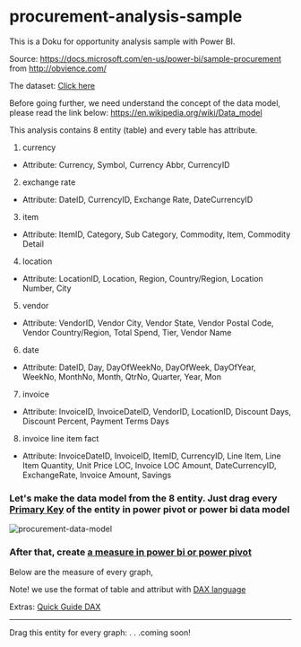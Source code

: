 # procurement-analysis-sample

This is a Doku for opportunity analysis sample with Power BI.

Source: 
https://docs.microsoft.com/en-us/power-bi/sample-procurement from http://obvience.com/

The dataset: [Click here](https://drive.google.com/file/d/1s15qKFObhzhwWJ6yW6hLmwCbiEUjdEfF/view?usp=sharing)

Before going further, we need understand the concept of the data model, please read the link below:
https://en.wikipedia.org/wiki/Data_model

This analysis contains 8 entity (table) and every table has attribute.

1. currency
* Attribute: Currency,	Symbol,	Currency Abbr,	CurrencyID

2. exchange rate
* Attribute: DateID, CurrencyID,	Exchange Rate,	DateCurrencyID

3. item 
* Attribute: ItemID,	Category,	Sub Category,	Commodity,	Item,	Commodity Detail

4. location
* Attribute: LocationID,	Location, Region,	Country/Region,	Location Number,	City

5. vendor
* Attribute: VendorID,	Vendor City,	Vendor State,	Vendor Postal Code,	Vendor Country/Region,	Total Spend,	Tier,	Vendor Name

6. date
* Attribute: DateID,	Day,	DayOfWeekNo,	DayOfWeek,	DayOfYear,	WeekNo,	MonthNo,	Month,	QtrNo,	Quarter,	Year,	Mon

7. invoice
* Attribute: InvoiceID,	InvoiceDateID,	VendorID,	LocationID,	Discount Days,	Discount Percent,	Payment Terms Days

8. invoice line item fact
* Attribute: InvoiceDateID,	InvoiceID,	ItemID,	CurrencyID,	Line Item,	Line Item Quantity,	Unit Price LOC,	Invoice LOC Amount,	DateCurrencyID,	ExchangeRate,	Invoice Amount,	Savings


### Let's make the data model from the 8 entity. Just drag every [Primary Key](https://en.wikipedia.org/wiki/Primary_key) of the entity in power pivot or power bi data model

![procurement-data-model](https://user-images.githubusercontent.com/27078712/40888335-1165af78-6756-11e8-878e-11a9ad2e0e31.PNG)



### After that, create [a measure in power bi or power pivot](https://docs.microsoft.com/en-us/power-bi/desktop-tutorial-create-measures)

Below are the measure of every graph,

Note! we use the format of table and attribut with [DAX language](https://docs.microsoft.com/en-us/power-bi/desktop-quickstart-learn-dax-basics) 

Extras: [Quick Guide DAX](https://support.office.com/en-us/article/quickstart-learn-dax-basics-in-30-minutes-51744643-c2a5-436a-bdf6-c895762bec1a?omkt=en-US&ui=en-US&rs=en-US&ad=US)

---------------------------------------------------------------------------
Drag this entity for every graph: 
.
.
.coming soon!











